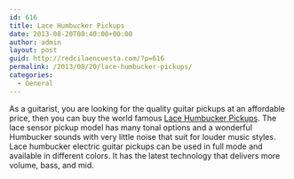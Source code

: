 ```yaml
---
id: 616
title: Lace Humbucker Pickups
date: 2013-08-20T08:40:00+00:00
author: admin
layout: post
guid: http://redcilaencuesta.com/?p=616
permalink: /2013/08/20/lace-humbucker-pickups/
categories:
  - General
---
```

As a guitarist, you are looking for the quality guitar pickups at an affordable price, then you can buy the world famous [Lace Humbucker Pickups](http://www.musiciansfriend.com/humbucker-pickups/lace). The lace sensor pickup model has many tonal options and a wonderful Humbucker sounds with very little noise that suit for louder music styles. Lace humbucker electric guitar pickups can be used in full mode and available in different colors. It has the latest technology that delivers more volume, bass, and mid.